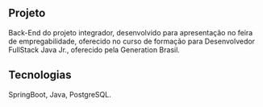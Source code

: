 ## Projeto

Back-End do projeto integrador,  desenvolvido para apresentação no feira de empregabilidade, oferecido no curso de formação para Desenvolvedor FullStack Java Jr., oferecido pela Generation Brasil.

## Tecnologias

SpringBoot, Java, PostgreSQL.
